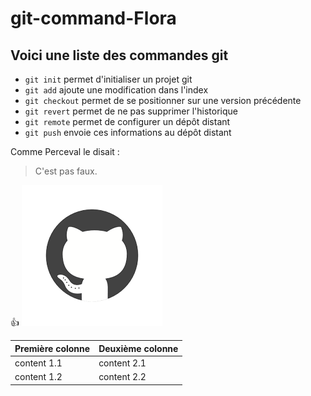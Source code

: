 ﻿# git-command-Flora

## **Voici une liste des commandes git**

*  ```git init``` permet d'initialiser un projet git
*  ```git add``` ajoute une modification dans l'index
*  ```git checkout``` permet de se positionner sur une version précédente
*  ```git revert``` permet de ne pas supprimer l'historique
*  ```git remote``` permet de configurer un dépôt distant
*  ```git push``` envoie ces informations au dépôt distant

Comme Perceval le disait :
> C'est pas faux.

:+1: 
![Github Logo](/images/logo.png)


Première colonne | Deuxième colonne
---------------- | ----------------
content 1.1 | content 2.1
content 1.2 | content 2.2